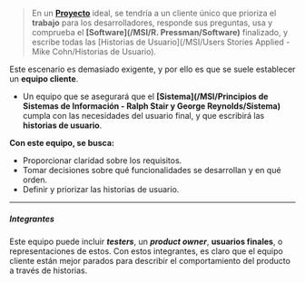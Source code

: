 > En un **[Proyecto](/MSI/PMBOK/Proyecto)** ideal, se tendría a un cliente único que prioriza el **trabajo** para los desarrolladores, responde sus preguntas, usa y comprueba el **[Software](/MSI/R. Pressman/Software)** finalizado, y escribe todas las [Historias de Usuario](/MSI/Users Stories Applied - Mike Cohn/Historias de Usuario). 

Este escenario es demasiado exigente, y por ello es que se suele establecer un **equipo cliente**.
- Un equipo que se asegurará que el **[Sistema](/MSI/Principios de Sistemas de Información - Ralph Stair y George Reynolds/Sistema)** cumpla con las necesidades del usuario final, y que escribirá las **historias de usuario**.

**Con este equipo, se busca:**
-  Proporcionar claridad sobre los requisitos.
- Tomar decisiones sobre qué funcionalidades se desarrollan y en qué orden.
- Definir y priorizar las historias de usuario.
****
##### **Integrantes**
Este equipo puede incluir ***testers***, un ***product owner***, **usuarios finales**, o representaciones de estos. 
Con estos integrantes, es claro que el equipo cliente están mejor parados para describir el comportamiento del producto a través de historias.

